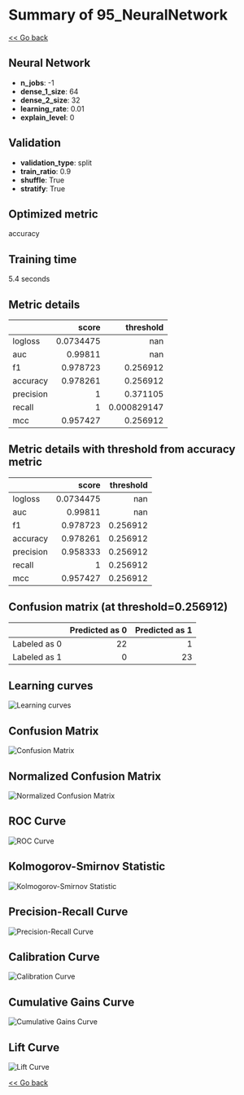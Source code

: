 # Summary of 95_NeuralNetwork

[<< Go back](../README.md)


## Neural Network
- **n_jobs**: -1
- **dense_1_size**: 64
- **dense_2_size**: 32
- **learning_rate**: 0.01
- **explain_level**: 0

## Validation
 - **validation_type**: split
 - **train_ratio**: 0.9
 - **shuffle**: True
 - **stratify**: True

## Optimized metric
accuracy

## Training time

5.4 seconds

## Metric details
|           |     score |     threshold |
|:----------|----------:|--------------:|
| logloss   | 0.0734475 | nan           |
| auc       | 0.99811   | nan           |
| f1        | 0.978723  |   0.256912    |
| accuracy  | 0.978261  |   0.256912    |
| precision | 1         |   0.371105    |
| recall    | 1         |   0.000829147 |
| mcc       | 0.957427  |   0.256912    |


## Metric details with threshold from accuracy metric
|           |     score |   threshold |
|:----------|----------:|------------:|
| logloss   | 0.0734475 |  nan        |
| auc       | 0.99811   |  nan        |
| f1        | 0.978723  |    0.256912 |
| accuracy  | 0.978261  |    0.256912 |
| precision | 0.958333  |    0.256912 |
| recall    | 1         |    0.256912 |
| mcc       | 0.957427  |    0.256912 |


## Confusion matrix (at threshold=0.256912)
|              |   Predicted as 0 |   Predicted as 1 |
|:-------------|-----------------:|-----------------:|
| Labeled as 0 |               22 |                1 |
| Labeled as 1 |                0 |               23 |

## Learning curves
![Learning curves](learning_curves.png)
## Confusion Matrix

![Confusion Matrix](confusion_matrix.png)


## Normalized Confusion Matrix

![Normalized Confusion Matrix](confusion_matrix_normalized.png)


## ROC Curve

![ROC Curve](roc_curve.png)


## Kolmogorov-Smirnov Statistic

![Kolmogorov-Smirnov Statistic](ks_statistic.png)


## Precision-Recall Curve

![Precision-Recall Curve](precision_recall_curve.png)


## Calibration Curve

![Calibration Curve](calibration_curve_curve.png)


## Cumulative Gains Curve

![Cumulative Gains Curve](cumulative_gains_curve.png)


## Lift Curve

![Lift Curve](lift_curve.png)



[<< Go back](../README.md)
